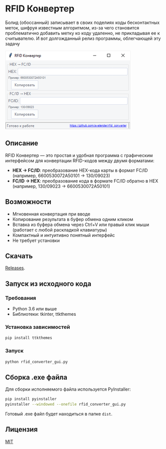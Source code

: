 # RFID Конвертер

Болид (обоссанный) записывает в своих поделиях коды бесконтактных меток, шифруя известным алгоритмом, из-за чего становится проблематично добавить метку ко коду удаленно, не прикладывая ее к считывателю. И вот долгожданный релиз программы, облегчающей эту задачу 

![RFID Конвертер](https://github.com/avelender/rfid_converter/raw/main/screen.png)

## Описание

RFID Конвертер — это простая и удобная программа с графическим интерфейсом для конвертации RFID-кодов между двумя форматами:
- **HEX → FC/ID**: преобразование HEX-кода карты в формат FC/ID (например, 6600530072A50101 → 130/09023)
- **FC/ID → HEX**: преобразование кода в формате FC/ID обратно в HEX (например, 130/09023 → 6600530072A50101)

## Возможности

- Мгновенная конвертация при вводе
- Копирование результата в буфер обмена одним кликом
- Вставка из буфера обмена через Ctrl+V или правый клик мыши (работает с любой раскладкой клавиатуры)
- Компактный и интуитивно понятный интерфейс
- Не требует установки

## Скачать

[Releases](https://github.com/avelender/rfid_converter/releases).

## Запуск из исходного кода

### Требования
- Python 3.6 или выше
- Библиотеки: tkinter, ttkthemes

### Установка зависимостей
```bash
pip install ttkthemes
```

### Запуск
```bash
python rfid_converter_gui.py
```

## Сборка .exe файла

Для сборки исполняемого файла используется PyInstaller:

```bash
pip install pyinstaller
pyinstaller --windowed --onefile rfid_converter_gui.py
```

Готовый .exe файл будет находиться в папке `dist`.

## Лицензия

[MIT](https://opensource.org/licenses/MIT)
